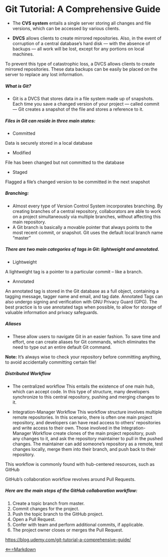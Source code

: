 # Git Tutorial: A Comprehensive Guide

- The __CVS system__ entails a single server storing all changes and file versions, which can be accessed by various clients.

- __DVCS__ allows clients to create mirrored repositories. Also, in the event of corruption of a central database’s hard disk — with the absence of backups — all work will be lost, except for any portions on local machines.

To prevent this type of catastrophic loss, a DVCS allows clients to create mirrored repositories. These data backups can be easily be placed on the server to replace any lost information.

##### What is Git?
- Git is a DVCS that stores data in a file system made up of snapshots. Each time you save a changed version of your project — called commit — Git creates a snapshot of the file and stores a reference to it. 


#####  Files in Git can reside in three main states:

- Committed

Data is securely stored in a local database

- Modified

File has been changed but not committed to the database

- Staged

Flagged a file’s changed version to be committed in the next snapshot

##### Branching:
- Almost every type of Version Control System incorporates branching. By creating branches of a central repository, collaborators are able to work on a project simultaneously via multiple branches, without affecting this main repository.
- A Git branch is basically a movable pointer that always points to the most recent commit, or snapshot. Git uses the default local branch name “master”

##### There are two main categories of tags in Git: lightweight and annotated.

- Lightweight

A lightweight tag is a pointer to a particular commit – like a branch.

- Annotated

An annotated tag is stored in the Git database as a full object, containing a tagging message, tagger name and email, and tag date. Annotated Tags can also undergo signing and verification with GNU Privacy Guard (GPG). The best practice is to use annotated tags when possible, to allow for storage of valuable information and privacy safeguards.


##### Aliases 
- These allow users to navigate Git in an easier fashion. To save time and effort, one can create aliases for Git commands, which eliminates the need to type out an entire default Git command.


__Note:__ It’s always wise to check your repository before committing anything, to avoid accidentally committing certain file!


##### Distributed Workflow

- The centralized workflow
This entails the existence of one main hub, which can accept code. In this type of structure, many developers synchronize to this central repository, pushing and merging changes to it.


- Integration-Manager Workflow
This workflow structure involves multiple remote repositories. In this scenario, there is often one main project repository, and developers can have read access to others’ repositories and write access to their own. Those involved in the Integration-Manager Workflow create clones of the main project repository, push any changes to it, and ask the repository maintainer to pull in the pushed changes. The maintainer can add someone’s repository as a remote, test changes locally, merge them into their branch, and push back to their repository.

This workflow is commonly found with hub-centered resources, such as GitHub

GitHub’s collaboration workflow revolves around Pull Requests.

##### Here are the main steps of the GitHub collaboration workflow:

1. Create a topic branch from master.
1. Commit changes for the project.
1. Push the topic branch to the GitHub project.
1. Open a Pull Request.
1. Confer with team and perform additional commits, if applicable.
1. The project owner closes or merges the Pull Request.

https://blog.udemy.com/git-tutorial-a-comprehensive-guide/




[<===Markdown](../README.md)
